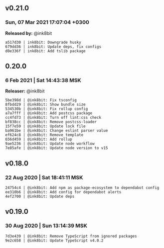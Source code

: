 ## v0.21.0

### Sun, 07 Mar 2021 17:07:04 +0300

**Released by:** @ink8bit

```
a517d30 | ink8bit: Downgrade husky
679dd36 | ink8bit: Update deps, fix configs
d0e336f | ink8bit: Add tslib package
```


## 0.20.0

### 6 Feb 2021 | Sat 14:43:38 MSK

**Releaser:** @ink8bit

```
5be398d | @ink8bit: Fix tsconfig
8fbdd29 | @ink8bit: Show bundle size
534530b | @ink8bit: Fix rollup config
a7a7fff | @ink8bit: Add postcss package
cc4fd73 | @ink8bit: Turn off lint:css check
bf838cc | @ink8bit: Remove postcss-loader
15f7e59 | @ink8bit: Update lock file
ba961be | @ink8bit: Change eslint parser value
ef624c8 | @ink8bit: Remove template
656d459 | @ink8bit: Add rollup
9ae5236 | @ink8bit: Update node workflow
7e85afe | @ink8bit: Update node version to v15
```

## v0.18.0
### 22 Aug 2020 | Sat 18:41:11 MSK
```
24754c4 | @ink8bit: Add npm as package-ecosystem to dependabot config
ee310b6 | @ink8bit: Add config for dependabot alerts
4ef2700 | @ink8bit: Update deps
```
## v0.19.0

### 30 Aug 2020 | Sun 13:14:39 MSK

```
7d3e439 | @ink8bit: Remove TypeScript from ignored packages
9e2c658 | @ink8bit: Update TypeScript v4.0.2
```